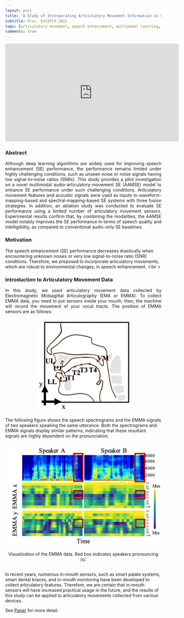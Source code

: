 ```yaml
---
layout: post
title: "A Study of Incorporating Articulatory Movement Information in Speech Enhancement"
subtitle: Proc. EUSIPCO 2021
tags: [articulatory movement, speech enhancement, multimodal learning, neural network]
comments: true
---
```

<p align="center">
<iframe width="560" height="315" src="https://www.youtube.com/embed/pnsaK3djC78" title="YouTube video player" frameborder="0" allow="accelerometer; autoplay; clipboard-write; encrypted-media; gyroscope; picture-in-picture" allowfullscreen></iframe>
</p>

### Abstract
<div style="text-align: justify"> 
Although deep learning algorithms are widely used for improving speech enhancement (SE) performance, the performance remains limited under highly challenging conditions, such as unseen noise or noise signals having low signal-to-noise ratios (SNRs). This study provides a pilot investigation on a novel multimodal audio-articulatory-movement SE (AAMSE) model to enhance SE performance under such challenging conditions. Articulatory movement features and acoustic signals were used as inputs to waveform-mapping-based and spectral-mapping-based SE systems with three fusion strategies. In addition, an ablation study was conducted to evaluate SE performance using a limited number of articulatory movement sensors. Experimental results confirm that, by combining the modalities, the AAMSE model notably improves the SE performance in terms of speech quality and intelligibility, as compared to conventional audio-only SE baselines.
</div>

### Motivation
The speech enhancement (SE) performance decreases drastically when encountering unknown noises or very low signal-to-noise ratio (SNR) conditions. Therefore, we proposed to incorporate articulatory movements, which are robust to environmental changes, in speech enhancement. <\br >


### Introduction to Articulatory Movement Data
<div style="text-align: justify"> 
In this study, we used articulatory movement data collected by Electromagnetic Midsagittal Articulography (EMA or EMMA).
To collect EMMA data, you need to put sensors inside your mouth; then, the machine will record the movement of your vocal tracts. The position of EMMA sensors are as follows:
</div>
<p align="center">
<img src="/assets/img/2021-11-04-AAMES_img/EMA_position.png" align="center" width="300px" style="vertical-align:middle;margin:10px 10px 10px 10px" />
</p>
The following figure shows the speech spectrograms and the EMMA signals of two speakers speaking the same utterance. Both the spectrograms and EMMA signals display similar patterns, indicating that these resultant signals are highly dependent on the pronunciation.
<p align="center">
<img src="/assets/img/2021-11-04-AAMES_img/EMA_visualized.png" align="center" width="500px" style="vertical-align:middle;margin:10px 10px 10px 10px" />
</p>
<div style="text-align: center"> 
Visualization of the EMMA data. Red box indicates speakers pronouncing /s/.
</div>
<br /> 

In recent years, numerous in-mouth sensors, such as smart palate systems, smart dental braces, and in-mouth monitoring have been developed to collect articulatory features. Therefore, we are certain that in-mouth sensors will have increased practical usage in the future, and the results of this study can be applied to articulatory movements collected from various devices.
<br /> 

See <a href="https://arxiv.org/abs/2011.01691">Paper</a> for more detail.
